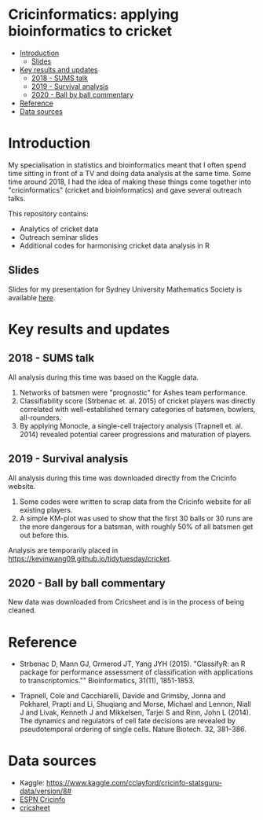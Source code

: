 # Cricinformatics: applying bioinformatics to cricket

* [Introduction](#introduction)
  * [Slides](#slides)
* [Key results and updates](#key-results-and-updates)
  * [2018 - SUMS talk](#2018---sums-talk)
  * [2019 - Survival analysis](#2019---survival-analysis)
  * [2020 - Ball by ball commentary](#2020---ball-by-ball-commentary)
* [Reference](#reference)
* [Data sources](#data-sources)
   
# Introduction

My specialisation in statistics and bioinformatics meant that I often spend time sitting in front of a TV and doing data analysis at the same time. Some time around 2018, I had the idea of making these things come together into "cricinformatics" (cricket and bioinformatics) and gave several outreach talks. 

This repository contains: 

+ Analytics of cricket data
+ Outreach seminar slides 
+ Additional codes for harmonising cricket data analysis in R

## Slides

Slides for my presentation for Sydney University Mathematics Society is available [here](talks/cricinformatics.pdf).

# Key results and updates

## 2018 - SUMS talk

All analysis during this time was based on the Kaggle data. 

1.  Networks of batsmen were "prognostic" for Ashes team performance.
2.  Classifiability score (Strbenac et. al. 2015) of cricket players was directly correlated with well-established ternary categories of batsmen, bowlers, all-rounders.
3.  By applying Monocle, a single-cell trajectory analysis (Trapnell et. al. 2014) revealed potential career progressions and maturation of players.

## 2019 - Survival analysis 

All analysis during this time was downloaded directly from the Cricinfo website. 

1. Some codes were written to scrap data from the Cricinfo website for all existing players. 
2. A simple KM-plot was used to show that the first 30 balls or 30 runs are the more dangerous for a batsman, with roughly 50% of all batsmen get out before this. 

Analysis are temporarily placed in https://kevinwang09.github.io/tidytuesday/cricket. 

## 2020 - Ball by ball commentary

New data was downloaded from Cricsheet and is in the process of being cleaned. 

# Reference
+ Strbenac D, Mann GJ, Ormerod JT, Yang JYH (2015). "ClassifyR: an R package for performance assessment of classification with applications to transcriptomics."" Bioinformatics, 31(11), 1851-1853.

+ Trapnell, Cole and Cacchiarelli, Davide and Grimsby, Jonna and Pokharel, Prapti and Li, Shuqiang and Morse, Michael and Lennon, Niall J and Livak, Kenneth J and Mikkelsen, Tarjei S and Rinn, John L (2014). The dynamics and regulators of cell fate decisions are revealed by pseudotemporal ordering of single cells. Nature Biotech. 32, 381–386. 

# Data sources 

+ Kaggle: https://www.kaggle.com/cclayford/cricinfo-statsguru-data/version/8#
+ [ESPN Cricinfo](https://www.espncricinfo.com/)
+ [cricsheet](https://cricsheet.org/)